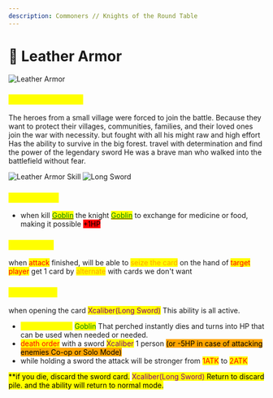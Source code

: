 ```yaml
---
description: Commoners // Knights of the Round Table
---
```


# 🐻 Leather Armor

![Leather Armor](<../.gitbook/assets/Leather Armor.png>)

### <mark style="color:yellow;">Armor Information</mark>

The heroes from a small village were forced to join the battle. Because they want to protect their villages, communities, families, and their loved ones join the war with necessity. but fought with all his might raw and high effort Has the ability to survive in the big forest. travel with determination and find the power of the legendary sword He was a brave man who walked into the battlefield without fear.

![Leather Armor Skill](<../.gitbook/assets/B (6).png>) ![Long Sword](<../.gitbook/assets/สำเนาของ long-sword.png>)

### <mark style="color:yellow;">Passive Skill</mark>

* when kill [<mark style="color:green;">Goblin</mark>](../event-card.md#goblin) the knight [<mark style="color:green;">Goblin</mark>](../event-card.md#goblin) to exchange for medicine or food, making it possible <mark style="background-color:red;">+1HP</mark>

### <mark style="color:yellow;">Action Skill</mark>

when <mark style="color:red;">attack</mark> finished, will be able to <mark style="color:orange;">seize the card</mark> on the hand of <mark style="color:red;">target player</mark> get 1 card by <mark style="color:orange;">alternate</mark> with cards we don't want

### <mark style="color:yellow;">Special Skill</mark>

when opening the card <mark style="color:purple;">Xcaliber(Long Sword)</mark> This ability is all active.

* <mark style="color:yellow;">Full Recovery +</mark> <mark style="color:green;">Goblin</mark> That perched instantly dies and turns into HP that can be used when needed or needed.
* <mark style="color:red;">death order</mark> with a sword <mark style="color:purple;">Xcaliber</mark> 1 person <mark style="background-color:orange;">(or -5HP in case of attacking enemies Co-op or Solo Mode)</mark>
* while holding a sword the attack will be stronger from <mark style="color:red;">1ATK</mark> to <mark style="color:red;">2ATK</mark>

<mark style="background-color:yellow;">\*\*if you die, discard the sword card.</mark> <mark style="color:purple;background-color:yellow;">Xcaliber</mark><mark style="background-color:yellow;"><mark style="color:purple;">(Long Sword)<mark style="color:purple;"></mark> <mark style="background-color:yellow;"></mark><mark style="background-color:yellow;">Return to discard pile. and the ability will return to normal mode.</mark>
